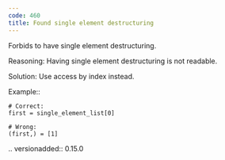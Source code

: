 ```yaml
---
code: 460
title: Found single element destructuring
---
```



Forbids to have single element destructuring.

Reasoning:
    Having single element destructuring is not readable.

Solution:
    Use access by index instead.

Example::

    # Correct:
    first = single_element_list[0]

    # Wrong:
    (first,) = [1]

.. versionadded:: 0.15.0